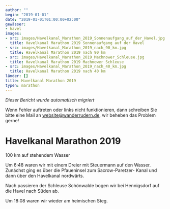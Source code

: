 ```yaml
---
author: ""
begin: "2019-01-01"
date: "2019-01-01T01:00:00+02:00"
gewässer:
- havel
images:
- src: images/Havelkanal_Marathon_2019_Sonnenaufgang_auf_der_Havel.jpg
  title: Havelkanal Marathon 2019 Sonnenaufgang auf der Havel
- src: images/Havelkanal_Marathon_2019_nach_90_km.jpg
  title: Havelkanal Marathon 2019 nach 90 km
- src: images/Havelkanal_Marathon_2019_Machnower_Schleuse.jpg
  title: Havelkanal Marathon 2019 Machnower Schleuse
- src: images/Havelkanal_Marathon_2019_nach_40_km.jpg
  title: Havelkanal Marathon 2019 nach 40 km
länder: []
title: Havelkanal Marathon 2019
typen: marathon
---
```



*Dieser Bericht wurde automatisch migriert*

Wenn Fehler auftreten oder links nicht funktionieren, dann schreiben Sie bitte eine Mail an website@wanderrudern.de, wir beheben das Problem gerne!



# Havelkanal Marathon 2019


100 km auf stehendem Wasser

Um 6:48 waren wir mit einem Dreier mit Steuermann auf den Wasser. Zunächst ging es über die Pfaueninsel zum Sacrow-Paretzer- Kanal und dann über den Havelkanal nordwärts.

Nach passieren der Schleuse Schönwalde bogen wir bei Hennigsdorf auf die Havel nach Süden ab.

Um 18:08 waren wir wieder am heimischen Steg.
